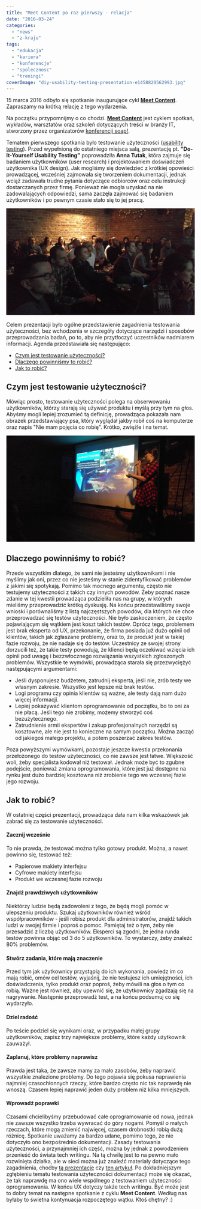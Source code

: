 ```yaml
---
title: "Meet Content po raz pierwszy - relacja"
date: "2016-03-24"
categories: 
  - "news"
  - "z-kraju"
tags: 
  - "edukacja"
  - "kariera"
  - "konferencje"
  - "spolecznosc"
  - "treningi"
coverImage: "diy-usability-testing-presentation-e1458820562993.jpg"
---
```


15 marca 2016 odbyło się spotkanie inaugurujące cykl [**Meet Content**](http://soapconf.com/meet-content/). Zapraszamy na krótką relację z tego wydarzenia.

Na początku przypomnijmy o co chodzi. [**Meet Content**](http://soapconf.com/meet-content/) jest cyklem spotkań, wykładów, warsztatów oraz szkoleń dotyczących treści w branży IT, stworzony przez organizatorów [konferencji soap!](http://soapconf.com/).

Tematem pierwszego spotkania było testowanie użyteczności ([usability testing](https://en.wikipedia.org/wiki/Usability_testing)). Przed wypełnioną do ostatniego miejsca salą, prezentację pt. **"Do-It-Yourself Usability Testing"** poprowadziła **Anna Tutak**, która zajmuje się badaniem użytkowników (user research) i projektowaniem doświadczeń użytkownika (UX design). Jak mogliśmy się dowiedzieć z krótkiej opowieści prowadzącej, wcześniej zajmowała się tworzeniem dokumentacji, jednak wciąż zadawała trudne pytania dotyczące odbiorców oraz celu instrukcji dostarczanych przez firmę. Ponieważ nie mogła uzyskać na nie zadowalających odpowiedzi, sama zaczęła zajmować się badaniem użytkowników i po pewnym czasie stało się to jej pracą.

[![](images/meetcontent1_1.jpg)](http://techwriter.pl/wp-content/uploads/2017/05/meetcontent1_1.jpg)

Celem prezentacji było ogólne przedstawienie zagadnienia testowania użyteczności, bez wchodzenia w szczegóły dotyczące narzędzi i sposobów przeprowadzania badań, po to, aby nie przytłoczyć uczestników nadmiarem informacji. Agenda przedstawiała się następująco:

- [Czym jest testowanie użyteczności?](#agenda1)
- [Dlaczego powinniśmy to robić?](#agenda2)
- [Jak to robić?](#agenda3)

## Czym jest testowanie użyteczności?

Mówiąc prosto, testowanie użyteczności polega na obserwowaniu użytkowników, którzy starają się używać produktu i myślą przy tym na głos. Abyśmy mogli lepiej zrozumieć tą definicję, prowadząca pokazała nam obrazek przedstawiający psa, który wyglądał jakby robił coś na komputerze oraz napis "Nie mam pojęcia co robię". Krótko, zwięźle i na temat.

[![](images/meetcontent1_2.jpg)](http://techwriter.pl/wp-content/uploads/2017/05/meetcontent1_2.jpg)

## Dlaczego powinniśmy to robić?

Przede wszystkim dlatego, że sami nie jesteśmy użytkownikami i nie myślimy jak oni, przez co nie jesteśmy w stanie zidentyfikować problemów z jakimi się spotykają. Pomimo tak mocnego argumentu, często nie testujemy użyteczności z takich czy innych powodów. Żeby poznać nasze zdanie w tej kwestii prowadząca podzieliła nas na grupy, w których mieliśmy przeprowadzić krótką dyskusję. Na końcu przedstawiliśmy swoje wnioski i porównaliśmy z listą najczęstszych powodów, dla których nie chce przeprowadzać się testów użyteczności. Nie było zaskoczeniem, że często pojawiającym się wątkiem jest koszt takich testów. Oprócz tego, problemem jest brak eksperta od UX, przekonanie, że firma posiada już dużo opinii od klientów, takich jak zgłaszane problemy, oraz to, że produkt jest w takiej fazie rozwoju, że nie nadaje się do testów. Uczestnicy ze swojej strony dorzucili też, że takie testy powodują, że klienci będą oczekiwać wzięcia ich opinii pod uwagę i bezzwłocznego rozwiązania wszystkich zgłoszonych problemów. Wszystkie te wymówki, prowadząca starała się przezwyciężyć następującymi argumentami:

- Jeśli dysponujesz budżetem, zatrudnij eksperta, jeśli nie, zrób testy we własnym zakresie. Wszystko jest lepsze niż brak testów.
- Logi programu czy opinia klientów są ważne, ale testy dają nam dużo więcej informacji.
- Lepiej pokazywać klientom oprogramowanie od początku, bo to oni za nie płacą. Jeśli tego nie zrobimy, możemy stworzyć coś bezużytecznego.
- Zatrudnienie armii ekspertów i zakup profesjonalnych narzędzi są kosztowne, ale nie jest to konieczne na samym początku. Można zacząć od jakiegoś małego projektu, a potem poszerzać zakres testów.

Poza powyższymi wymówkami, pozostaje jeszcze kwestia przekonania przełożonego do testów użyteczności, co nie zawsze jest łatwe. Większość woli, żeby specjalista kodował niż testował. Jednak może być to zgubne podejście, ponieważ zmiana oprogramowania, które jest już dostępne na rynku jest dużo bardziej kosztowna niż zrobienie tego we wczesnej fazie jego rozwoju.

## Jak to robić?

W ostatniej części prezentacji, prowadząca dała nam kilka wskazówek jak zabrać się za testowanie użyteczności.

#### Zacznij wcześnie

To nie prawda, że testować można tylko gotowy produkt. Można, a nawet powinno się, testować też:

- Papierowe makiety interfejsu
- Cyfrowe makiety interfejsu
- Produkt we wczesnej fazie rozwoju

#### Znajdź prawdziwych użytkowników

Niektórzy ludzie będą zadowoleni z tego, że będą mogli pomóc w ulepszeniu produktu. Szukaj użytkowników również wśród współpracowników - jeśli robisz produkt dla administratorów, znajdź takich ludzi w swojej firmie i poproś o pomoc. Pamiętaj też o tym, żeby nie przesadzić z liczbą użytkowników. Eksperci są zgodni, że jedna runda testów powinna objąć od 3 do 5 użytkowników. To wystarczy, żeby znaleźć 80% problemów.

#### Stwórz zadania, które mają znaczenie

Przed tym jak użytkownicy przystąpią do ich wykonania, powiedz im co mają robić, omów cel testów, wyjaśnij, że nie testujesz ich umiejętności, ich doświadczenia, tylko produkt oraz poproś, żeby mówili na głos o tym co robią. Ważne jest również, aby upewnić się, że użytkownicy zgadzają się na nagrywanie. Następnie przeprowadź test, a na końcu podsumuj co się wydarzyło.

#### Dziel radość

Po teście podziel się wynikami oraz, w przypadku małej grupy użytkowników, zapisz trzy największe problemy, które każdy użytkownik zauważył.

#### Zaplanuj, które problemy naprawisz

Prawda jest taka, że zawsze mamy za mało zasobów, żeby naprawić wszystkie znalezione problemy. Do tego pojawia się pokusa naprawienia najmniej czasochłonnych rzeczy, które bardzo często nic tak naprawdę nie wnoszą. Czasem lepiej naprawić jeden duży problem niż kilka mniejszych.

#### Wprowadź poprawki

Czasami chcielibyśmy przebudować całe oprogramowanie od nowa, jednak nie zawsze wszystko trzeba wywracać do góry nogami. Pomyśl o małych rzeczach, które mogą zmienić najwięcej, czasem drobnostki robią dużą różnicę. Spotkanie uważamy za bardzo udane, pomimo tego, że nie dotyczyło ono bezpośrednio dokumentacji. Zasady testowania użyteczności, a przynajmniej ich część, można by jednak z powodzeniem przenieść do świata tech writingu. Na tą chwilę jest to na pewno mało rozwinięta działka, ale w sieci można już znaleźć materiały dotyczące tego zagadnienia, choćby [tą prezentację](http://www.slideshare.net/VidishaB/documentation-usability) czy [ten artykuł](http://www.hceye.org/UsabilityInsights/?p=96). Po dokładniejszym zgłębieniu tematu testowania użyteczności dokumentacji może się okazać, że tak naprawdę ma ono wiele wspólnego z testowaniem użyteczności oprogramowania. W końcu UX dotyczy także tech writingu. Być może jest to dobry temat na następne spotkanie z cyklu **Meet Content**. Według nas byłaby to świetna kontynuacja rozpoczętego wątku. Ktoś chętny? :)
